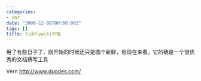 ```yaml
---
categories:
- var
date: "2006-12-08T00:00:00Z"
tags: []
title: tiddlywiki不错
---
```


用了有些日子了，刚开始的时候还只是图个新鲜，但现在来看，它的确是一个很优秀的文档撰写工具

Vern
http://www.duodes.com/
